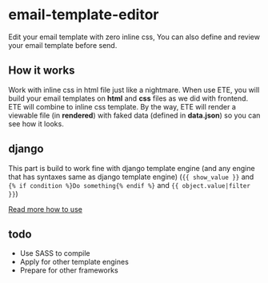 # email-template-editor
Edit your email template with zero inline css, You can also define and review your email template before send.

## How it works
Work with inline css in html file just like a nightmare. 
When use ETE, you will build your email templates on **html** and **css** files as we did with frontend.
ETE will combine to inline css template.
By the way, ETE will render a viewable file (in **rendered**) with faked data (defined in **data.json**)
so you can see how it looks.


## django
This part is build to work fine with django template engine (and any
engine that has syntaxes same as django template engine) (`{{ show_value }}` 
and `{% if condition %}Do something{% endif %}` and `{{ object.value|filter }}`)

[Read more how to use](https://github.com/phuong/email-template-editor/blob/master/django/README.md)


## todo
- Use SASS to compile
- Apply for other template engines
- Prepare for other frameworks
  
